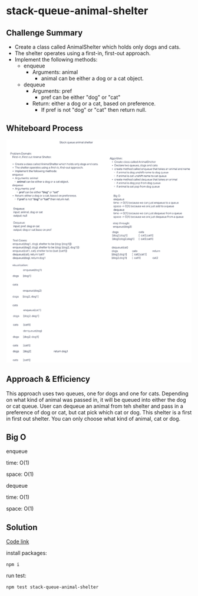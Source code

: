 # stack-queue-animal-shelter

## Challenge Summary

- Create a class called AnimalShelter which holds only dogs and cats.
- The shelter operates using a first-in, first-out approach.
- Implement the following methods:
  - enqueue
    - Arguments: animal
      - animal can be either a dog or a cat object.
  - dequeue
    - Arguments: pref
      - pref can be either "dog" or "cat"
    - Return: either a dog or a cat, based on preference.
      - If pref is not "dog" or "cat" then return null.

## Whiteboard Process

![Animal Shelter](./stack-queue-animal-shelter.png)

## Approach & Efficiency

<!-- What approach did you take? Why? What is the Big O space/time for this approach? -->

This approach uses two queues, one for dogs and one for cats. Depending on what kind of animal was passed in, it will be queued into either the dog or cat queue. User can dequeue an animal from teh shelter and pass in a preference of dog or cat, but cat pick which cat or dog. This shelter is a first in first out shelter. You can only choose what kind of animal, cat or dog.

## Big O

enqueue

time: O(1)

space: O(1)

dequeue

time: O(1)

space: O(1)

## Solution

[Code link](./stack-queue-animal-shelter.js)

<!-- Show how to run your code, and examples of it in action -->

install packages:

    npm i

run test:

    npm test stack-queue-animal-shelter
